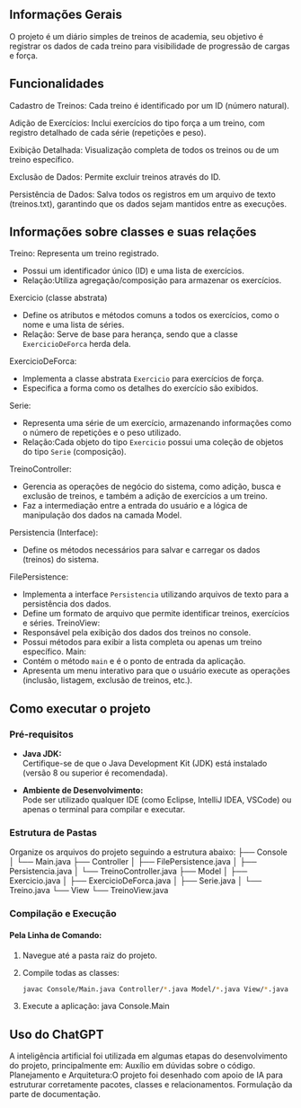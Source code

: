 ## Informações Gerais
O projeto é um diário simples de treinos de academia, seu objetivo é registrar os dados de cada treino para visibilidade de progressão de cargas e força.

## Funcionalidades
Cadastro de Treinos: Cada treino é identificado por um ID (número natural).

Adição de Exercícios: Inclui exercícios do tipo força a um treino, com registro detalhado de cada série (repetições e peso).

Exibição Detalhada: Visualização completa de todos os treinos ou de um treino específico.

Exclusão de Dados: Permite excluir treinos através do ID.

Persistência de Dados: Salva todos os registros em um arquivo de texto (treinos.txt), garantindo que os dados sejam mantidos entre as execuções.

## Informações sobre classes e suas relações 
Treino:
Representa um treino registrado.  
  - Possui um identificador único (ID) e uma lista de exercícios.  
  - Relação:Utiliza agregação/composição para armazenar os exercícios.

Exercicio (classe abstrata)
  - Define os atributos e métodos comuns a todos os exercícios, como o nome e uma lista de séries.  
  - Relação: Serve de base para herança, sendo que a classe `ExercicioDeForca` herda dela.

ExercicioDeForca: 
  - Implementa a classe abstrata `Exercicio` para exercícios de força.  
  - Especifica a forma como os detalhes do exercício são exibidos.

Serie:
  - Representa uma série de um exercício, armazenando informações como o número de repetições e o peso utilizado.  
  - Relação:Cada objeto do tipo `Exercicio` possui uma coleção de objetos do tipo `Serie` (composição).

TreinoController:
  - Gerencia as operações de negócio do sistema, como adição, busca e exclusão de treinos, e também a adição de exercícios a um treino.  
  - Faz a intermediação entre a entrada do usuário e a lógica de manipulação dos dados na camada Model.

Persistencia (Interface):
  - Define os métodos necessários para salvar e carregar os dados (treinos) do sistema.

FilePersistence: 
  - Implementa a interface `Persistencia` utilizando arquivos de texto para a persistência dos dados.  
  - Define um formato de arquivo que permite identificar treinos, exercícios e séries.
TreinoView: 
  - Responsável pela exibição dos dados dos treinos no console.  
  - Possui métodos para exibir a lista completa ou apenas um treino específico.
Main:
  - Contém o método `main` e é o ponto de entrada da aplicação.  
  - Apresenta um menu interativo para que o usuário execute as operações (inclusão, listagem, exclusão de treinos, etc.).

## Como executar o projeto 
### Pré-requisitos

- **Java JDK:**  
  Certifique-se de que o Java Development Kit (JDK) está instalado (versão 8 ou superior é recomendada).

- **Ambiente de Desenvolvimento:**  
  Pode ser utilizado qualquer IDE (como Eclipse, IntelliJ IDEA, VSCode) ou apenas o terminal para compilar e executar.
### Estrutura de Pastas
Organize os arquivos do projeto seguindo a estrutura abaixo:
├── Console │ └── Main.java ├── Controller │ ├── FilePersistence.java │ ├── Persistencia.java │ └── TreinoController.java ├── Model │ ├── Exercicio.java │ ├── ExercicioDeForca.java │ ├── Serie.java │ └── Treino.java └── View └── TreinoView.java

### Compilação e Execução

#### Pela Linha de Comando:
1. Navegue até a pasta raiz do projeto.

2. Compile todas as classes:
   ```bash
   javac Console/Main.java Controller/*.java Model/*.java View/*.java
3. Execute a aplicação: java Console.Main

## Uso do ChatGPT
A inteligência artificial foi utilizada em algumas etapas do desenvolvimento do projeto, principalmente em:
Auxílio em dúvidas sobre o código.
Planejamento e Arquitetura:O projeto foi desenhado com apoio de IA para estruturar corretamente pacotes, classes e relacionamentos.
Formulação da parte de documentação.